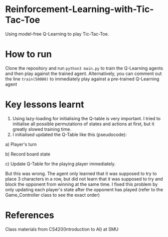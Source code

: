 # Reinforcement-Learning-with-Tic-Tac-Toe
Using model-free Q-Learning to play Tic-Tac-Toe.

# How to run
Clone the repository and run
`python3 main.py`
to train the Q-Learning agents and then play against the trained agent. Alternatively, you can comment out the line
`train(50000)`
to immediately play against a pre-trained Q-Learning agent

# Key lessons learnt
1. Using lazy-loading for initialising the Q-table is very important. I tried to initialise all possible permutations of states and actions at first, but it greatly slowed training time.
2. I initialised updated the Q-Table like this (pseudocode):
   
  a) Player's turn

  b) Record board state

  c) Update Q-Table for the playing player immediately.

But this was wrong. The agent only learned that it was supposed to try to place 3 characters in a row, but did not learn that it was supposed to try and block the opponent from winning at the same time.
I fixed this problem by only updating each player's state after the opponent has played (refer to the Game_Controller class to see the exact order)

# References
Class materials from CS420(Introduction to AI) at SMU
